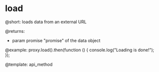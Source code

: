 load
=====

@short: loads data from an external URL


@returns: 
- param     promise      "promise" of the data object

@example:
proxy.load().then(function () {
   console.log("Loading is done!");
});

@template:	api_method